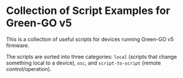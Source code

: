 # Collection of Script Examples for Green-GO v5

This is a collection of useful scripts for devices running Green-GO v5 firmware.

The scripts are sorted into three categories: `local` (scripts that change something local to a device), `osc`, and `script-to-script` (remote control/operation).

